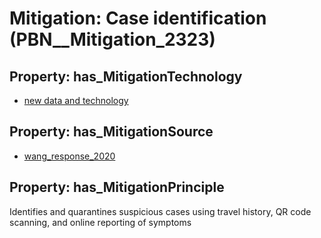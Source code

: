 # Mitigation: __Case identification__ (PBN__Mitigation_2323)

## Property: has_MitigationTechnology

* [new data and technology](../Technology/PBN__Technology_4411)

## Property: has_MitigationSource

* [wang_response_2020](../Article/PBN__Article_24)

## Property: has_MitigationPrinciple

Identifies and quarantines suspicious cases using travel history, QR code scanning, and online reporting of symptoms

